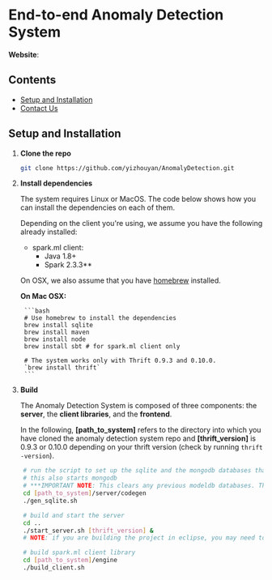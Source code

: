 # End-to-end Anomaly Detection System

**Website**: 

## Contents
- [Setup and Installation](#setup-and-installation)
- [Contact Us](#contact-us)

## Setup and Installation
1. **Clone the repo**
    ```bash
    git clone https://github.com/yizhouyan/AnomalyDetection.git
    ```

2. **Install dependencies**

    The system requires Linux or MacOS. The code below shows how you can install the dependencies on each of them. 
    
    Depending on the client you're using, we assume you have the following already installed:
    - spark.ml client:
        - Java 1.8+
        - Spark 2.3.3\*\*
            
    On OSX, we also assume that you have [homebrew](https://brew.sh/) installed.
        
     **On Mac OSX:**
       
        ```bash
        # Use homebrew to install the dependencies
        brew install sqlite
        brew install maven
        brew install node
        brew install sbt # for spark.ml client only
    
        # The system works only with Thrift 0.9.3 and 0.10.0. 
        `brew install thrift`
        ```
        
3. **Build**

    The Anomaly Detection System is composed of three components: the **server**, the **client libraries**, and the **frontend**.

    In the following, **[path_to_system]** refers to the directory into which you have cloned the anomaly detection system
     repo and **[thrift_version]** is 0.9.3 or 0.10.0 depending on your thrift version (check by running ```thrift -version```).

```bash
    # run the script to set up the sqlite and the mongodb databases that modeldb will use
    # this also starts mongodb
    # ***IMPORTANT NOTE: This clears any previous modeldb databases. This should only be done once.***
    cd [path_to_system]/server/codegen
    ./gen_sqlite.sh

    # build and start the server
    cd ..
    ./start_server.sh [thrift_version] &
    # NOTE: if you are building the project in eclipse, you may need to uncomment the pluginManagement tags in pom.xml located in the server directory

    # build spark.ml client library
    cd [path_to_system]/engine
    ./build_client.sh
```

